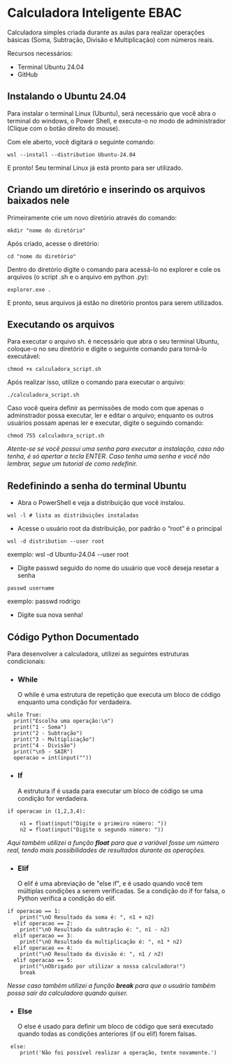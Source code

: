 # Calculadora Inteligente EBAC
  Calculadora simples criada durante as aulas para realizar operações básicas (Soma, Subtração, Divisão e Multiplicação) com números reais.

Recursos necessários: 
* Terminal Ubuntu 24.04
* GitHub

## Instalando o Ubuntu 24.04

Para instalar o terminal Linux (Ubuntu), será necessário que você abra o terminal do windows, o Power Shell, e execute-o no modo de administrador (Clique com o botão direito do mouse).

Com ele aberto, você digitará o seguinte comando:
```
wsl --install --distribution Ubuntu-24.04

```
E pronto! Seu terminal Linux já está pronto para ser utilizado.

## Criando um diretório e inserindo os arquivos baixados nele

Primeiramente crie um novo diretório através do comando: 
```
mkdir "nome do diretório"
````
Após criado, acesse o diretório: 
```
cd "nome do diretório"
```
Dentro do diretório digite o comando para acessá-lo no explorer e cole os arquivos (o script .sh e o arquivo em python .py):
```
explorer.exe .
```
E pronto, seus arquivos já estão no diretório prontos para serem utilizados.

## Executando os arquivos

Para executar o arquivo sh. é necessário que abra o seu terminal Ubuntu, coloque-o no seu diretório e digite o seguinte comando para torná-lo executável:

```
chmod +x calculadora_script.sh
```
Após realizar isso, utilize o comando para executar o arquivo: 

```
./calculadora_script.sh
```
Caso você queira definir as permissões de modo com que apenas o adminstrador possa executar, ler e editar o arquivo; enquanto os outros usuários possam apenas ler e executar, digite o seguindo comando:

```
chmod 755 calculadora_script.sh
```
*Atente-se se você possui uma senha para executar a instalação, caso não tenha, é só apertar a tecla ENTER. Caso tenha uma senha e você não lembrar, segue um tutorial de como redefinir.*

## Redefinindo a senha do terminal Ubuntu

* Abra o PowerShell e veja a distribuição que você instalou.
```
wsl -l # lista as distribuições instaladas﻿
```
* Acesse o usuário root da distribuição, por padrão o “root” é o principal
```
wsl -d distribution --user root
``` 
exemplo: 
wsl -d Ubuntu-24.04 --user root

* Digite passwd seguido do nome do usuário que você deseja resetar a senha
```
passwd username
``` 
exemplo:
passwd rodrigo

* Digite sua nova senha!

## Código Python Documentado

Para desenvolver a calculadora, utilizei as seguintes estruturas condicionais: 
* ### **While**
  O while é uma estrutura de repetição que executa um bloco de código enquanto uma condição for verdadeira.

```
while True:
  print("Escolha uma operação:\n")
  print("1 - Soma")
  print("2 - Subtração")
  print("3 - Multiplicação")
  print("4 - Divisão")
  print("\n5 - SAIR")
  operacao = int(input(""))
```

* ### **If**
  A estrutura if é usada para executar um bloco de código se uma condição for verdadeira.
```
if operacao in (1,2,3,4):

    n1 = float(input("Digite o primeiro número: "))
    n2 = float(input("Digite o segundo número: "))
```
*Aqui também utilizei a função **float** para que a variável fosse um número real, tendo mais possibilidades de resultados durante as operações.* 

* ### **Elif**
  O elif é uma abreviação de "else if", e é usado quando você tem múltiplas condições a serem verificadas. Se a condição do if for falsa, o Python verifica a condição do elif.
```
if operacao == 1:
    print("\nO Resultado da soma é: ", n1 + n2)
  elif operacao == 2:
    print("\nO Resultado da subtração é: ", n1 - n2)
  elif operacao == 3:
    print("\nO Resultado da multiplicação é: ", n1 * n2)
  elif operacao == 4:
    print("\nO Resultado da divisão é: ", n1 / n2)
  elif operacao == 5:
    print("\nObrigado por utilizar a nossa calculadora!")
    break
```
*Nesse caso também utilizei a função **break** para que o usuário também possa sair da calculadora quando quiser.* 

* ### **Else**
  O else é usado para definir um bloco de código que será executado quando todas as condições anteriores (if ou elif) forem falsas.
```
 else:
    print('Não foi possível realizar a operação, tente novamente.')
```








